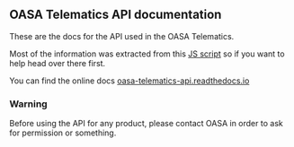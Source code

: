 ## OASA Telematics API documentation

These are the docs for the API used in the OASA Telematics.

Most of the information was extracted from this [JS script](http://telematics.oasa.gr/js/script.js)
so if you want to help head over there first.

You can find the online docs [oasa-telematics-api.readthedocs.io](http://oasa-telematics-api.readthedocs.io/en/latest/)

### Warning
Before using the API for any product, please contact OASA
in order to ask for permission or something.
